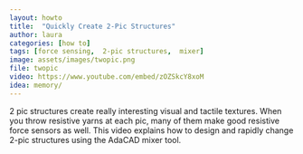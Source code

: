 ```yaml
---
layout: howto
title:  "Quickly Create 2-Pic Structures"
author: laura
categories: [how to]
tags: [force sensing,  2-pic structures,  mixer]
image: assets/images/twopic.png
file: twopic
video: https://www.youtube.com/embed/zOZSkcY8xoM
idea: memory/ 
---
```


<p>2 pic structures create really interesting visual and tactile textures. When you throw resistive yarns at each pic, many of them make good resistive force sensors as well. This video explains how to design and rapidly change 2-pic structures using the AdaCAD mixer tool.</p>

